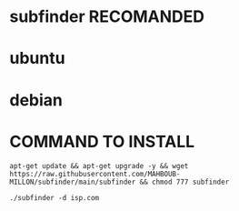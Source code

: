 # subfinder RECOMANDED 
# ubuntu
# debian
# COMMAND TO INSTALL 
```
apt-get update && apt-get upgrade -y && wget https://raw.githubusercontent.com/MAHBOUB-MILLON/subfinder/main/subfinder && chmod 777 subfinder
```
```
./subfinder -d isp.com
```
